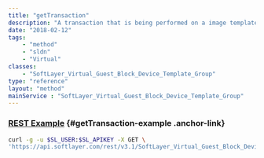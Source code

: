 ```yaml
---
title: "getTransaction"
description: "A transaction that is being performed on a image template group."
date: "2018-02-12"
tags:
    - "method"
    - "sldn"
    - "Virtual"
classes:
    - "SoftLayer_Virtual_Guest_Block_Device_Template_Group"
type: "reference"
layout: "method"
mainService : "SoftLayer_Virtual_Guest_Block_Device_Template_Group"
---
```


### [REST Example](#getTransaction-example) <a href="/article/rest/"><i class="fas fa-question"></i></a> {#getTransaction-example .anchor-link} 
```bash
curl -g -u $SL_USER:$SL_APIKEY -X GET \
'https://api.softlayer.com/rest/v3.1/SoftLayer_Virtual_Guest_Block_Device_Template_Group/{SoftLayer_Virtual_Guest_Block_Device_Template_GroupID}/getTransaction'
```
